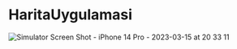 # HaritaUygulamasi
![Simulator Screen Shot - iPhone 14 Pro - 2023-03-15 at 20 33 11](https://user-images.githubusercontent.com/96181594/225394828-34331058-60ce-4d09-849d-d6d1cdf0e28c.png)
